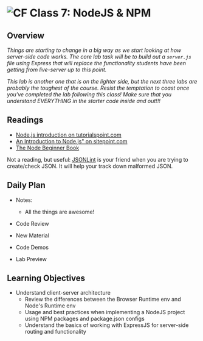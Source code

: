 # ![CF](https://i.imgur.com/7v5ASc8.png) Class 7: NodeJS & NPM

## Overview
<!-- Provide a general overview of the daily concepts and processes that will be covered in lectures and labs -->

*Things are starting to change in a big way as we start looking at how server-side code works. The core lab task will be to build out a `server.js` file using Express that will replace the functionality students have been getting from live-server up to this point.*

*This lab is another one that is on the lighter side, but the next three labs are probably the toughest of the course. Resist the temptation to coast once you've completed the lab following this class! Make sure that you understand EVERYTHING in the starter code inside and out!!!*

## Readings
<!-- List of readings required for this content; readings being completed by the start of this lecture -->
* [Node.js introduction on tutorialspoint.com](https://www.tutorialspoint.com/nodejs/nodejs_introduction.htm)
* [An Introduction to Node.js" on sitepoint.com](https://www.sitepoint.com/an-introduction-to-node-js)
* [The Node Beginner Book](http://www.nodebeginner.org/)

Not a reading, but useful: [JSONLint](http://jsonlint.com/) is your friend when you are trying to create/check JSON. It will help your track down malformed JSON.


## Daily Plan
<!-- Below is a template. Please delete, change, update as you see fit... -->
- Notes:
  - All the things are awesome!

- Code Review
- New Material
- Code Demos
- Lab Preview

## Learning Objectives
<!--
	ABCD:
	  Audience: Program participants
	  Behavior: Expected learning/behavior changes/results
	  Condition:
	    Circumstances that lead to change/result
	    When change/result are expected to occur
	  Degree: How much change occurs (%) for how many participants (#)
	-->

* Understand client-server architecture
	* Review the differences between the Browser Runtime env and Node's Runtime env
	* Usage and best practices when implementing a NodeJS project using NPM packages and package.json configs
	* Understand the basics of working with ExpressJS for server-side routing and functionality
